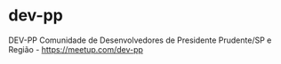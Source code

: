 # dev-pp
DEV-PP Comunidade de Desenvolvedores de Presidente Prudente/SP e Região - https://meetup.com/dev-pp
